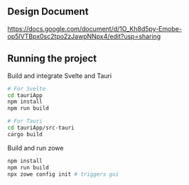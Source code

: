 ## Design Document
https://docs.google.com/document/d/1O_Kh8d5py-Emobe-op5IVTBpx0sc2tpo2zJawpNNpx4/edit?usp=sharing 

## Running the project
Build and integrate Svelte and Tauri
```sh
# For Svelte
cd tauriApp
npm install
npm run build
```
```sh
# For Tauri
cd tauriApp/src-tauri
cargo build
```
Build and run zowe
```sh
npm install
npm run build
npx zowe config init # triggers gui
```
